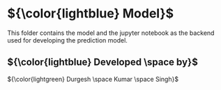 # ${\color{lightblue} Model}$

This folder contains the model and the jupyter notebook as the backend used for developing the prediction model.


## ${\color{lightblue} Developed \space by}$
${\color{lightgreen} Durgesh \space Kumar \space Singh}$
